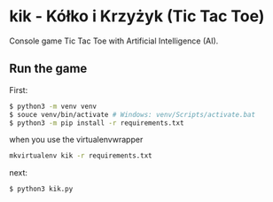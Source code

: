 # kik - Kółko i Krzyżyk (Tic Tac Toe)

Console game Tic Tac Toe with Artificial Intelligence (AI).

## Run the game

First:

```bash
$ python3 -m venv venv
$ souce venv/bin/activate # Windows: venv/Scripts/activate.bat
$ python3 -m pip install -r requirements.txt
```

when you use the virtualenvwrapper

```bash
mkvirtualenv kik -r requirements.txt
```

next:

```bash
$ python3 kik.py
```
